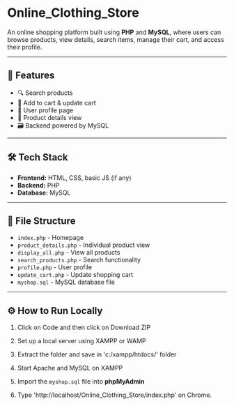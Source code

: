 # Online_Clothing_Store

An online shopping platform built using **PHP** and **MySQL**, where users can browse products, view details, search items, manage their cart, and access their profile.

---

## 📌 Features

- 🔍 Search products
- 🛒 Add to cart & update cart
- 👤 User profile page
- 📄 Product details view
- 🗃️ Backend powered by MySQL

---

## 🛠️ Tech Stack

- **Frontend:** HTML, CSS, basic JS (if any)
- **Backend:** PHP
- **Database:** MySQL

---

## 📂 File Structure

- `index.php` - Homepage
- `product_details.php` - Individual product view
- `display_all.php` - View all products
- `search_products.php` - Search functionality
- `profile.php` - User profile
- `update_cart.php` - Update shopping cart
- `myshop.sql` - MySQL database file

---

## ⚙️ How to Run Locally

1. Click on Code and then click on Download ZIP

2. Set up a local server using XAMPP or WAMP

3. Extract the folder and save in 'c:/xampp/htdocs/' folder

4. Start Apache and MySQL on XAMPP 

5. Import the `myshop.sql` file into **phpMyAdmin**

6. Type 'http://localhost/Online_Clothing_Store/index.php' on Chrome.